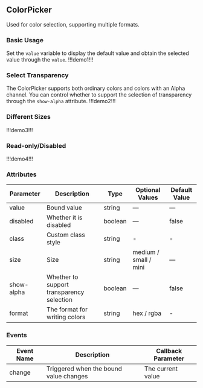 ## ColorPicker

Used for color selection, supporting multiple formats.

### Basic Usage

Set the `value` variable to display the default value and obtain the selected value through the `value`.
!!!demo1!!!

### Select Transparency

The ColorPicker supports both ordinary colors and colors with an Alpha channel. You can control whether to support the selection of transparency through the `show-alpha` attribute.
!!!demo2!!!

### Different Sizes

!!!demo3!!!

### Read-only/Disabled

!!!demo4!!!

### Attributes

| Parameter  | Description                               | Type    | Optional Values       | Default Value |
| ---------- | ----------------------------------------- | ------- | --------------------- | ------------- |
| value      | Bound value                               | string  | —                     | —             |
| disabled   | Whether it is disabled                    | boolean | —                     | false         |
| class      | Custom class style                        | string  | -                     | -             |
| size       | Size                                      | string  | medium / small / mini | —             |
| show-alpha | Whether to support transparency selection | boolean | —                     | false         |
| format     | The format for writing colors             | string  | hex / rgba            | -             |

### Events

| Event Name | Description                            | Callback Parameter |
| ---------- | -------------------------------------- | ------------------ |
| change     | Triggered when the bound value changes | The current value  |
